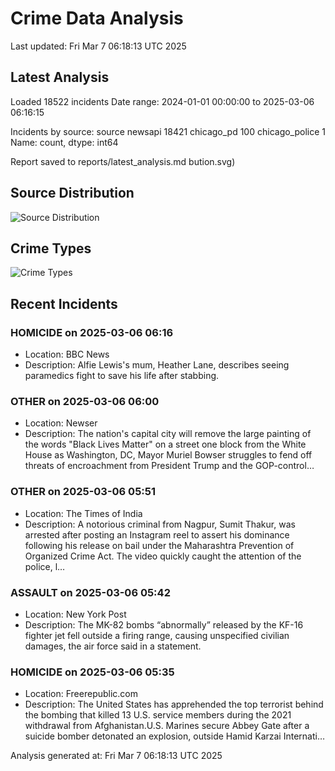 # Crime Data Analysis
Last updated: Fri Mar  7 06:18:13 UTC 2025

## Latest Analysis

Loaded 18522 incidents
Date range: 2024-01-01 00:00:00 to 2025-03-06 06:16:15

Incidents by source:
source
newsapi           18421
chicago_pd          100
chicago_police        1
Name: count, dtype: int64

Report saved to reports/latest_analysis.md
bution.svg)

## Source Distribution
![Source Distribution](images/source_distribution.svg)

## Crime Types
![Crime Types](images/crime_types.svg)

## Recent Incidents

### HOMICIDE on 2025-03-06 06:16
- Location: BBC News
- Description: Alfie Lewis's mum, Heather Lane, describes seeing paramedics fight to save his life after stabbing.


### OTHER on 2025-03-06 06:00
- Location: Newser
- Description: The nation's capital city will remove the large painting of the words "Black Lives Matter" on a street one block from the White House as Washington, DC, Mayor Muriel Bowser struggles to fend off threats of encroachment from President Trump and the GOP-control…


### OTHER on 2025-03-06 05:51
- Location: The Times of India
- Description: A notorious criminal from Nagpur, Sumit Thakur, was arrested after posting an Instagram reel to assert his dominance following his release on bail under the Maharashtra Prevention of Organized Crime Act. The video quickly caught the attention of the police, l…


### ASSAULT on 2025-03-06 05:42
- Location: New York Post
- Description: The MK-82 bombs “abnormally” released by the KF-16 fighter jet fell outside a firing range, causing unspecified civilian damages, the air force said in a statement.


### HOMICIDE on 2025-03-06 05:35
- Location: Freerepublic.com
- Description: The United States has apprehended the top terrorist behind the bombing that killed 13 U.S. service members during the 2021 withdrawal from Afghanistan.U.S. Marines secure Abbey Gate after a suicide bomber detonated an explosion, outside Hamid Karzai Internati…

Analysis generated at: Fri Mar  7 06:18:13 UTC 2025
